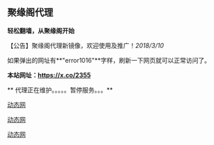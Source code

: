 ## **聚缘阁代理**

**轻松翻墙，从聚缘阁开始**

【公告】聚缘阁代理新镜像，欢迎使用及推广！_2018/3/10_

如果弹出的网址有**"error1016"**字样，刷新一下网页就可以正常访问了。

**本站网址：https://x.co/2355**

** 代理正在维护。。。。。暂停服务。。。**

 [动态网](https://dou.bz/3cUgzy)

 [动态网](http://t.cn/R64Lwzz)

 [动态网](http://r.qgoaiyb.gq/01dtw)



 


